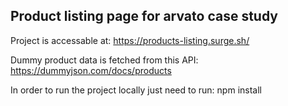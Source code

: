 ## Product listing page for arvato case study

Project is accessable at: https://products-listing.surge.sh/

Dummy product data is fetched from this API: https://dummyjson.com/docs/products

In order to run the project locally just need to run: npm install
